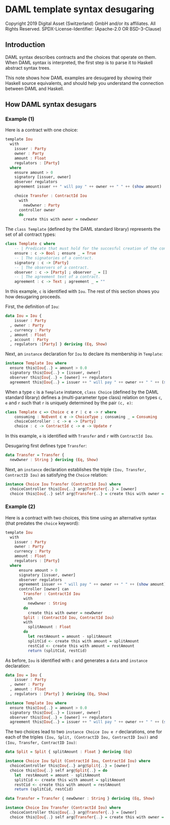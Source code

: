 # DAML template syntax desugaring

Copyright 2019 Digital Asset (Switzerland) GmbH and/or its affiliates. All Rights Reserved.
SPDX-License-Identifier: (Apache-2.0 OR BSD-3-Clause)

## Introduction
DAML syntax describes contracts and the choices that operate on them. When DAML syntax is interpreted, the first step is to parse it to Haskell abstract syntax trees.

This note shows how DAML examples are desugared by showing their Haskell source equivalents, and should help you understand the connection between DAML and Haskell.

## How DAML syntax desugars

### Example (1)

Here is a contract with one choice:

```haskell
template Iou
  with
    issuer : Party
    owner : Party
    amount : Float
    regulators : [Party]
  where
    ensure amount > 0
    signatory [issuer, owner]
    observer regulators
    agreement issuer ++ " will pay " ++ owner ++ " " ++ (show amount)

    choice Transfer : ContractId Iou
      with
        newOwner : Party
      controller owner
      do
        create this with owner = newOwner
```

The `class Template` (defined by the DAML standard library) represents the set of all contract types:

```haskell
class Template c where
    -- | Predicate that must hold for the succesful creation of the contract.
    ensure : c -> Bool ; ensure _ = True
    -- | The signatories of a contract.
    signatory : c -> [Party]
    -- | The observers of a contract.
    observer : c -> [Party] ; observer _ = []
    -- | The agreement text of a contract.
    agreement : c -> Text ; agreement _ = ""
```

In this example, `c` is identified with `Iou`. The rest of this section shows you how desugaring proceeds.

First, the definition of `Iou`:

```haskell
data Iou = Iou {
    issuer : Party
  , owner : Party
  , currency : Party
  , amount : Float
  , account : Party
  , regulators :[Party] } deriving (Eq, Show)
```

Next, an `instance` declaration for `Iou` to declare its membership in `Template`:

```haskell
instance Template Iou where
  ensure this@Iou{..} = amount > 0.0
  signatory this@Iou{..} = [issuer, owner]
  observer this@Iou{..} = [owner] ++ regulators
  agreement this@Iou{..} = issuer ++ " will pay " ++ owner ++ " " ++ (show amount)
```

When a type `c` is a `Template` instance, `class Choice` (defined by the DAML standard library) defines a (multi-parameter type class) relation on types `c`, `e` and `r` such that `r` is uniquely determined by the pair `(c, e)`:

```haskell
class Template c => Choice c e r | c e -> r where
    consuming : NoEvent c e -> ChoiceType ; consuming _ = Consuming
    choiceController : c -> e -> [Party]
    choice : c -> ContractId c -> e -> Update r
```

In this example, `e` is identified with `Transfer` and `r` with `ContractId Iou`.

Desugaring first defines type `Transfer`:

```haskell
data Transfer = Transfer {
  newOwner : String } deriving (Eq, Show)
```

Next, an `instance` declaration establishes the triple `(Iou, Transfer, ContractID Iou)` as satisfying the `Choice` relation:

```haskell
instance Choice Iou Transfer (ContractId Iou) where
  choiceController this@Iou{..} arg@Transfer{..} = [owner]
  choice this@Iou{..} self arg@Transfer{..} = create this with owner = newOwner
```

### Example (2)

Here is a contract with two choices, this time using an alternative syntax (that predates the `choice` keyword):

```haskell
template Iou
  with
    issuer : Party
    owner : Party
    currency : Party
    amount : Float
    regulators : [Party]
  where
      ensure amount > 0
      signatory [issuer, owner]
      observer regulators
      agreement issuer ++ " will pay " ++ owner ++ " " ++ (show amount)
      controller [owner] can
        Transfer : ContractId Iou
        with
          newOwner : String
        do
          create this with owner = newOwner
        Split : (ContractId Iou, ContractId Iou)
        with
          splitAmount : Float
        do
          let restAmount = amount - splitAmount
          splitCid <- create this with amount = splitAmount
          restCid <- create this with amount = restAmount
          return (splitCid, restCid)
```

As before, `Iou` is identified with `c` and generates a `data` and `instance` declaration:

```haskell
data Iou = Iou {
    issuer : Party
  , owner : Party
  , amount : Float
  , regulators : [Party] } deriving (Eq, Show)

instance Template Iou where
  ensure this@Iou{..} = amount > 0.0
  signatory this@Iou{..} = [issuer, owner]
  observer this@Iou{..} = [owner] ++ regulators
  agreement this@Iou{..} = issuer ++ " will pay " ++ owner ++ " " ++ (show amount)
```

The two choices lead to two `instance Choice Iou e r` declarations, one for each of the triples `(Iou, Split, (ContractID Iou, ContractID Iou))` and `(Iou, Transfer, ContractID Iou)`:

```haskell
data Split = Split { splitAmount : Float } deriving (Eq)

instance Choice Iou Split (ContractId Iou, ContractId Iou) where
  choiceController this@Iou{..} arg@Split{..} = [owner]
  choice this@Iou{..} self arg@Split{..} = do
    let  restAmount = amount - splitAmount
    splitCid <- create this with amount = splitAmount
    restCid <- create this with amount = restAmount
    return (splitCid, restCid)

data Transfer = Transfer { newOwner : String } deriving (Eq, Show)

instance Choice Iou Transfer (ContractId Iou) where
  choiceController this@Iou{..} arg@Transfer{..} = [owner]
  choice this@Iou{..} self arg@Transfer{..} = create this with owner = newOwner
```
